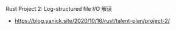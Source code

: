 
Rust Project 2: Log-structured file I/O 解读
- https://blog.yanick.site/2020/10/16/rust/talent-plan/project-2/
